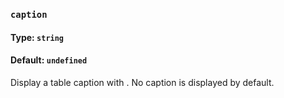 ### `caption`
#### Type: `string`
#### Default: `undefined`

Display a table caption with [<caption>](https://developer.mozilla.org/en-US/docs/Web/HTML/Element/caption). No caption
is displayed by default.
